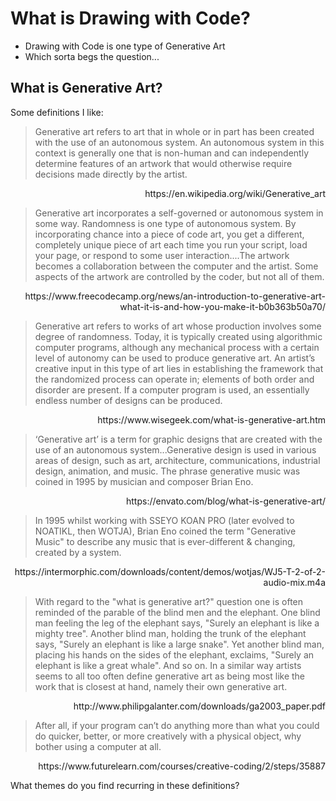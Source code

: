 # What is Drawing with Code?

- Drawing with Code is one type of Generative Art
- Which sorta begs the question...

## What is Generative Art?

Some definitions I like:

> Generative art refers to art that in whole or in part has been created with the use of an autonomous system. An autonomous system in this context is generally one that is non-human and can independently determine features of an artwork that would otherwise require decisions made directly by the artist.

<div style='text-align: right'><p>https://en.wikipedia.org/wiki/Generative_art</p></div>

> Generative art incorporates a self-governed or autonomous system in some way. Randomness is one type of autonomous system. By incorporating chance into a piece of code art, you get a different, completely unique piece of art each time you run your script, load your page, or respond to some user interaction....The artwork becomes a collaboration between the computer and the artist. Some aspects of the artwork are controlled by the coder, but not all of them.

<div style='text-align: right'><p>https://www.freecodecamp.org/news/an-introduction-to-generative-art-what-it-is-and-how-you-make-it-b0b363b50a70/</p></div>

> Generative art refers to works of art whose production involves some degree of randomness. Today, it is typically created using algorithmic computer programs, although any mechanical process with a certain level of autonomy can be used to produce generative art. An artist’s creative input in this type of art lies in establishing the framework that the randomized process can operate in; elements of both order and disorder are present. If a computer program is used, an essentially endless number of designs can be produced.

<div style='text-align: right'><p>https://www.wisegeek.com/what-is-generative-art.htm</p></div>

> ‘Generative art’ is a term for graphic designs that are created with the use of an autonomous system...Generative design is used in various areas of design, such as art, architecture, communications, industrial design, animation, and music. The phrase generative music was coined in 1995 by musician and composer Brian Eno.

<div style='text-align: right'><p>https://envato.com/blog/what-is-generative-art/</p></div>

> In 1995 whilst working with SSEYO KOAN PRO (later evolved to NOATIKL, then WOTJA), Brian Eno coined the term "Generative Music" to describe any music that is ever-different & changing, created by a system.

<div style='text-align: right'><p>https://intermorphic.com/downloads/content/demos/wotjas/WJ5-T-2-of-2-audio-mix.m4a</p></div>

> With regard to the "what is generative art?" question one is often reminded of the parable of the blind men and the elephant.  One blind man feeling the leg of the elephant says, "Surely an elephant is like a mighty tree".  Another blind man, holding the trunk of the elephant says, "Surely an elephant is like a large snake".  Yet another blind man, placing his hands on the sides of the elephant, exclaims, "Surely an elephant is like a great whale".  And so on.  In a similar way artists seems to all too often define generative art as being most like the work that is closest at hand, namely their own generative art.

<div style='text-align: right'><p>http://www.philipgalanter.com/downloads/ga2003_paper.pdf</div>

> After all, if your program can’t do anything more than what you could do quicker, better, or more creatively with a physical object, why bother using a computer at all.

<div style='text-align: right'><p>https://www.futurelearn.com/courses/creative-coding/2/steps/35887</div>

What themes do you find recurring in these definitions?
